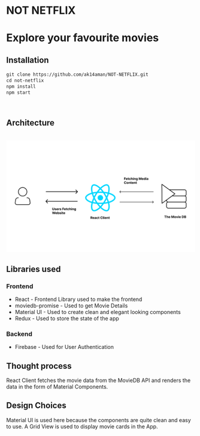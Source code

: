 # NOT NETFLIX

# Explore your favourite movies

## Installation

```
git clone https://github.com/ak14aman/NOT-NETFLIX.git
cd not-netflix
npm install
npm start
```

</br>

## Architecture

</br>

<img src='./working.png' alt="archi" />

## Libraries used

### Frontend

<ul>
<li>React - Frontend Library used to make the frontend</li>
<li>moviedb-promise - Used to get Movie Details</li>
<li>Material UI - Used to create clean and elegant looking components</li>
<li>Redux - Used to store the state of the app</li>
</ul>

### Backend

<ul>
<li>Firebase - Used for User Authentication</li>
</ul>

## Thought process

React Client fetches the movie data from the MovieDB API and renders the data in the form of Material Components.

## Design Choices

Material UI is used here because the components are quite clean and easy to use. A Grid View is used to display movie cards in the App.
